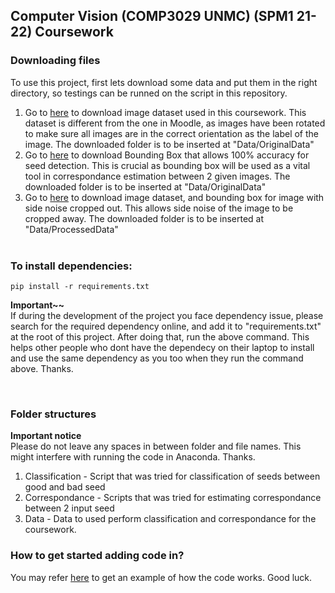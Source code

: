 ## Computer Vision (COMP3029 UNMC) (SPM1 21-22) Coursework

### Downloading files
To use this project, first lets download some data and put them in the right directory, so testings can be runned on the script in this repository. 
1. Go to [here](https://drive.google.com/drive/folders/1vkl0nrNKU9jhR6HM7tz6xdHWJxXhpII1?usp=sharing) to download image dataset used in this coursework. This dataset is different from the one in Moodle, as images have been rotated to make sure all images are in the correct orientation as the label of the image. The downloaded folder is to be inserted at "Data/OriginalData"
2. Go to [here](https://drive.google.com/drive/folders/1LVj3Y7JsPPjD08F3M05E4tFVSDKpAD-g?usp=sharing) to download Bounding Box that allows 100% accuracy for seed detection. This is crucial as bounding box will be used as a vital tool in correspondance estimation between 2 given images. The downloaded folder is to be inserted at "Data/OriginalData"
3. Go to [here](https://drive.google.com/drive/folders/1sL1AARlqwZPi_I6JEL7LvuVeyqBMamsq?usp=sharing) to download image dataset, and bounding box for image with side noise cropped out. This allows side noise of the image to be cropped away. The downloaded folder is to be inserted at "Data/ProcessedData"
<br /><br />

### To install dependencies:
```
pip install -r requirements.txt
```
<b>Important~~</b> <br />
If during the development of the project you face dependency issue, please search for the required dependency online, and add it to "requirements.txt" at the root of this project. After doing that, run the above command. This helps other people who dont have the dependecy on their laptop to install and use the same dependency as you too when they run the command above. Thanks.


<br />

### Folder structures
<b>Important notice</b> <br />
Please do not leave any spaces in between folder and file names. This might interfere with running the code in Anaconda. Thanks.
<br />

1. Classification - Script that was tried for classification of seeds between good and bad seed
2. Correspondance - Scripts that was tried for estimating correspondance between 2 input seed
3. Data - Data to used perform classification and correspondance for the coursework.


### How to get started adding code in?
You may refer [here](https://github.com/ChewBoonZhan/PytorchCorrespondanceAndClassification/blob/main/Correspondance/Methods/Best_Exhaustive_search/main.py) to get an example of how the code works. Good luck.
